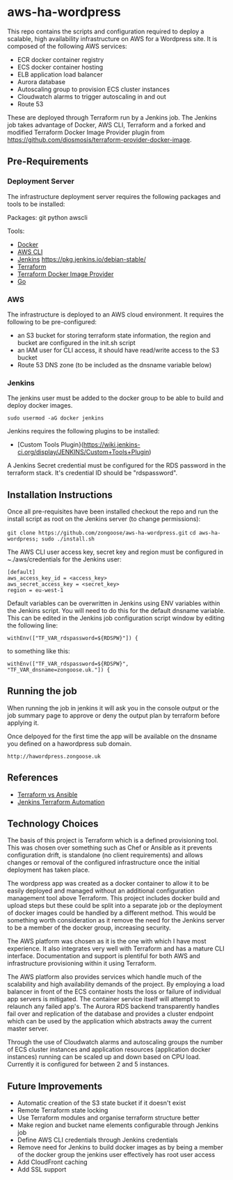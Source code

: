 # aws-ha-wordpress #
This repo contains the scripts and configuration required to deploy a scalable, high availability infrastructure on AWS for a Wordpress site. It is composed of the following AWS services:

* ECR docker container registry
* ECS docker container hosting
* ELB application load balancer
* Aurora database
* Autoscaling group to provision ECS cluster instances
* Cloudwatch alarms to trigger autoscaling in and out
* Route 53

These are deployed through Terraform run by a Jenkins job. The Jenkins job takes advantage of Docker, AWS CLI, Terraform and a forked and modified Terraform Docker Image Provider plugin from https://github.com/diosmosis/terraform-provider-docker-image.

## Pre-Requirements ##

### Deployment Server ###
The infrastructure deployment server requires the following packages and tools to be installed:

Packages:
git
python
awscli

Tools:
* [Docker](https://docs.docker.com/engine/installation/linux/ubuntu/#install-using-the-repository)
* [AWS CLI](http://docs.aws.amazon.com/cli/latest/userguide/awscli-install-linux.html#awscli-install-linux-pip)
* [Jenkins](https://www.digitalocean.com/community/tutorials/how-to-install-jenkins-on-ubuntu-16-04) https://pkg.jenkins.io/debian-stable/
* [Terraform](https://www.terraform.io/intro/getting-started/install.html)
* [Terraform Docker Image Provider](https://github.com/zongoose/terraform-provider-docker-image)
* [Go](https://github.com/golang/go/wiki/Ubuntu)

### AWS ###
The infrastructure is deployed to an AWS cloud environment. It requires the following to be pre-configured:

* an S3 bucket for storing terraform state information, the region and bucket are configured in the init.sh script
* an IAM user for CLI access, it should have read/write access to the S3 bucket
* Route 53 DNS zone (to be included as the dnsname variable below)

### Jenkins ###
The jenkins user must be added to the docker group to be able to build and deploy docker images.

`sudo usermod -aG docker jenkins`

Jenkins requires the following plugins to be installed:

* [Custom Tools Plugin}(https://wiki.jenkins-ci.org/display/JENKINS/Custom+Tools+Plugin)

A Jenkins Secret credential must be configured for the RDS password in the terraform stack. It's credential ID should be "rdspassword".

## Installation Instructions ##
Once all pre-requisites have been installed checkout the repo and run the install script as root on the Jenkins server (to change permissions):

`git clone https://github.com/zongoose/aws-ha-wordpress.git`
`cd aws-ha-wordpress; sudo ./install.sh`

The AWS CLI user access key, secret key and region must be configured in ~./aws/credentials for the Jenkins user:

```
[default]
aws_access_key_id = <access_key>
aws_secret_access_key = <secret_key>
region = eu-west-1
```

Default variables can be overwritten in Jenkins using ENV variables within the Jenkins script. You will need to do this for the default dnsname variable. This can be edited in the Jenkins job configuration script window  by editing the following line:

`withEnv(["TF_VAR_rdspassword=${RDSPW}"]) {`

to something like this:

`withEnv(["TF_VAR_rdspassword=${RDSPW}", "TF_VAR_dnsname=zongoose.uk."]) {`

## Running the job ##
When running the job in jenkins it will ask you in the console output or the job summary page to approve or deny the output plan by terraform before applying it.

Once delpoyed for the first time the app will be available on the dnsname you defined on a hawordpress sub domain.

`http://hawordpress.zongoose.uk`

## References ##
* [Terraform vs Ansible](https://blog.gruntwork.io/why-we-use-terraform-and-not-chef-puppet-ansible-saltstack-or-cloudformation-7989dad2865c)
* [Jenkins Terraform Automation](https://objectpartners.com/2016/06/01/automating-terraform-projects-with-jenkins/)

## Technology Choices ##
The basis of this project is Terraform which is a defined provisioning tool. This was chosen over something such as Chef or Ansible as it prevents configuration drift, is standalone (no client requirements) and allows changes or removal of the configured infrastructure once the initial deployment has taken place.

The wordpress app was created as a docker container to allow it to be easily deployed and managed without an additional configuration management tool above Terraform. This project includes docker build and upload steps but these could be split into a separate job or the deployment of docker images could be handled by a different method. This would be something worth consideration as it remove the need for the Jenkins server to be a member of the docker group, increasing security.

The AWS platform was chosen as it is the one with which I have most experience. It also integrates very well with Terraform and has a mature CLI interface. Documentation and support is plentiful for both AWS and infrastructure provisioning within it using Terraform.

The AWS platform also provides services which handle much of the scalability and high availability demands of the project. By employing a load balancer in front of the ECS container hosts the loss or failure of individual app servers is mitigated. The container service itself will attempt to relaunch any failed app's. The Aurora RDS backend transparently handles fail over and replication of the database and provides a cluster endpoint which can be used by the application which abstracts away the current master server.

Through the use of Cloudwatch alarms and autoscaling groups the number of ECS cluster instances and application resources (application docker instances) running can be scaled up and down based on CPU load. Currently it is configured for between 2 and 5 instances.

## Future Improvements ##
* Automatic creation of the S3 state bucket if it doesn't exist
* Remote Terraform state locking
* Use Terraform modules and organise terraform structure better
* Make region and bucket name elements configurable through Jenkins job
* Define AWS CLI credentials through Jenkins credentials
* Remove need for Jenkins to build docker images as by being a member of the docker group the jenkins user effectively has root user access
* Add CloudFront caching
* Add SSL support